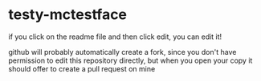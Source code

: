 # testy-mctestface
if you click on the readme file and then click edit, you can edit it!

github will probably automatically create a fork, since you don't have permission to edit this repository directly, but when you open your copy it should offer to create a pull request on mine
